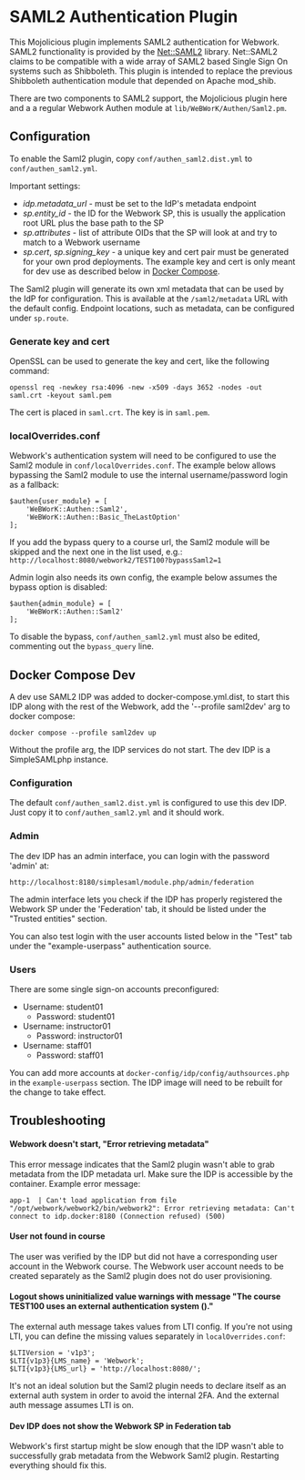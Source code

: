 # SAML2 Authentication Plugin

This Mojolicious plugin implements SAML2 authentication for Webwork. SAML2
functionality is provided by the
[Net::SAML2](https://metacpan.org/dist/Net-SAML2) library. Net::SAML2 claims to
be compatible with a wide array of SAML2 based Single Sign On systems such as
Shibboleth. This plugin is intended to replace the previous Shibboleth
authentication module that depended on Apache mod_shib.

There are two components to SAML2 support, the Mojolicious plugin here and a a regular Webwork Authen module at `lib/WeBWorK/Authen/Saml2.pm`.

## Configuration

To enable the Saml2 plugin, copy `conf/authen_saml2.dist.yml` to `conf/authen_saml2.yml`.

Important settings:
* *idp.metadata_url* - must be set to the IdP's metadata endpoint
* *sp.entity_id* - the ID for the Webwork SP, this is usually the application root URL plus the base path to the SP
* *sp.attributes* - list of attribute OIDs that the SP will look at and try to match to a Webwork username
* *sp.cert*, *sp.signing_key* - a unique key and cert pair must be generated for your own prod deployments. The example key and cert is only meant for dev use as described below in [Docker Compose](#docker-compose-dev).

The Saml2 plugin will generate its own xml metadata that can be used by the IdP
for configuration. This is available at the `/saml2/metadata` URL with the
default config. Endpoint locations, such as metadata, can be configured under
`sp.route`.

### Generate key and cert

OpenSSL can be used to generate the key and cert, like the following command:

    openssl req -newkey rsa:4096 -new -x509 -days 3652 -nodes -out saml.crt -keyout saml.pem

The cert is placed in `saml.crt`. The key is in `saml.pem`.

### localOverrides.conf

Webwork's authentication system will need to be configured to use the Saml2
module in `conf/localOverrides.conf`. The example below allows bypassing the
Saml2 module to use the internal username/password login as a fallback:

    $authen{user_module} = [
    	'WeBWorK::Authen::Saml2',
        'WeBWorK::Authen::Basic_TheLastOption'
    ];

If you add the bypass query to a course url, the Saml2 module will be skipped
and the next one in the list used, e.g.:
`http://localhost:8080/webwork2/TEST100?bypassSaml2=1`

Admin login also needs its own config, the example below assumes the bypass
option is disabled:

    $authen{admin_module} = [
    	'WeBWorK::Authen::Saml2'
    ];

To disable the bypass, `conf/authen_saml2.yml` must also be edited, commenting
out the `bypass_query` line.

## Docker Compose Dev

A dev use SAML2 IDP was added to docker-compose.yml.dist, to start this IDP
along with the rest of the Webwork, add the '--profile saml2dev' arg to docker
compose:

    docker compose --profile saml2dev up

Without the profile arg, the IDP services do not start. The dev IDP is a
SimpleSAMLphp instance.

### Configuration

The default `conf/authen_saml2.dist.yml` is configured to use this dev IDP.
Just copy it to `conf/authen_saml2.yml` and it should work.

### Admin

The dev IDP has an admin interface, you can login with the password 'admin' at:

    http://localhost:8180/simplesaml/module.php/admin/federation

The admin interface lets you check if the IDP has properly registered the
Webwork SP under the 'Federation' tab, it should be listed under the "Trusted
entities" section.

You can also test login with the user accounts listed below in the "Test" tab
under the "example-userpass" authentication source.

### Users

There are some single sign-on accounts preconfigured:

* Username: student01 
  * Password: student01
* Username: instructor01
  * Password: instructor01
* Username: staff01
  * Password: staff01

You can add more accounts at `docker-config/idp/config/authsources.php` in the
`example-userpass` section. The IDP image will need to be rebuilt for the
change to take effect.

## Troubleshooting

#### Webwork doesn't start, "Error retrieving metadata"

This error message indicates that the Saml2 plugin wasn't able to grab metadata
from the IDP metadata url. Make sure the IDP is accessible by the container.
Example error message:

    app-1  | Can't load application from file "/opt/webwork/webwork2/bin/webwork2": Error retrieving metadata: Can't connect to idp.docker:8180 (Connection refused) (500)

#### User not found in course

The user was verified by the IDP but did not have a corresponding user account
in the Webwork course. The Webwork user account needs to be created separately
as the Saml2 plugin does not do user provisioning.

#### Logout shows uninitialized value warnings with message "The course TEST100 uses an external authentication system ()."

The external auth message takes values from LTI config. If you're not using
LTI, you can define the missing values separately in `localOverrides.conf`:

    $LTIVersion = 'v1p3';
    $LTI{v1p3}{LMS_name} = 'Webwork';
    $LTI{v1p3}{LMS_url} = 'http://localhost:8080/';

It's not an ideal solution but the Saml2 plugin needs to declare itself as an
external auth system in order to avoid the internal 2FA. And the external auth
message assumes LTI is on.

#### Dev IDP does not show the Webwork SP in Federation tab

Webwork's first startup might be slow enough that the IDP wasn't able to
successfully grab metadata from the Webwork Saml2 plugin. Restarting everything
should fix this.
